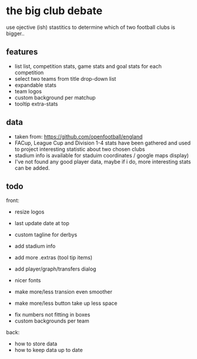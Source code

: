 
# the big club debate

use ojective (ish) stastitics to determine which of two football clubs is bigger..

## features

 - list list, competition stats, game stats and goal stats for each competition
 - select two teams from title drop-down list
 - expandable stats
 - team logos
 - custom background per matchup
 - tooltip extra-stats


## data

 - taken from: https://github.com/openfootball/england
 - FACup, League Cup and Division 1-4 stats have been gathered and used to project interesting statistic about two chosen clubs
 - stadium info is available for staduim coordinates / google maps display)
 - I've not found any good player data, maybe if i do, more interesting stats can be added.


## todo
front:
 - resize logos
 - last update date at top
 - custom tagline for derbys
 
 - add stadium info
 - add more .extras (tool tip items)
 
 - add player/graph/transfers dialog
 - nicer fonts
 - make more/less transion even smoother
 - make more/less button take up less space

 * fix numbers not fitting in boxes
 * custom backgrounds per team

 back:
  - how to store data
  - how to keep data up to date
